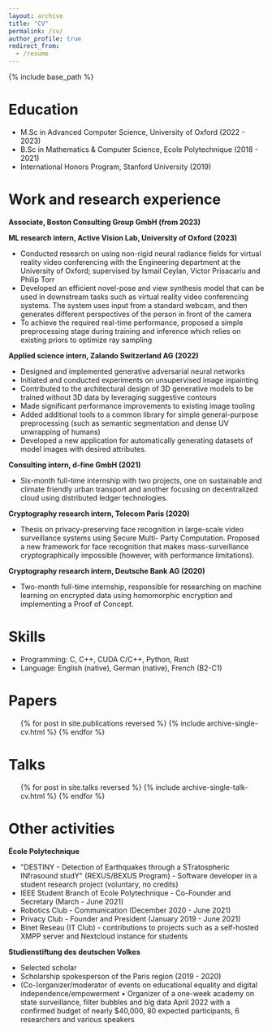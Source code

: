 ```yaml
---
layout: archive
title: "CV"
permalink: /cv/
author_profile: true
redirect_from:
  - /resume
---
```


{% include base_path %}

Education
======
* M.Sc in Advanced Computer Science, University of Oxford (2022 - 2023)
* B.Sc in Mathematics & Computer Science, Ecole Polytechnique (2018 - 2021)
* International Honors Program, Stanford University (2019)

Work and research experience
======
**Associate, Boston Consulting Group GmbH (from 2023)**

**ML research intern, Active Vision Lab, University of Oxford (2023)**
* Conducted research on using non-rigid neural radiance fields for virtual reality video conferencing with the Engineering department at the University of Oxford; supervised by Ismail Ceylan, Victor Prisacariu and Philip Torr
* Developed an efficient novel-pose and view synthesis model that can be used in downstream tasks such as virtual reality video conferencing systems. The system uses input from a standard webcam, and then generates different perspectives of the person in front of the camera
* To achieve the required real-time performance, proposed a simple preprocessing stage during training and inference which relies on existing priors to optimize ray sampling

**Applied science intern, Zalando Switzerland AG (2022)**
* Designed and implemented generative adversarial neural networks
* Initiated and conducted experiments on unsupervised image inpainting
* Contributed to the architectural design of 3D generative models to be trained without 3D data by leveraging suggestive contours
* Made significant performance improvements to existing image tooling
* Added additional tools to a common library for simple general-purpose preprocessing (such as semantic segmentation and dense UV unwrapping of humans)
* Developed a new application for automatically generating datasets of model images with desired attributes.

**Consulting intern, d-fine GmbH (2021)**
* Six-month full-time internship with two projects, one on sustainable and climate friendly urban transport and another focusing on decentralized cloud using distributed ledger technologies.

**Cryptography research intern, Telecom Paris (2020)**
* Thesis on privacy-preserving face recognition in large-scale video surveillance systems using Secure Multi- Party Computation. Proposed a new framework for face recognition that makes mass-surveillance cryptographically impossible (however, with performance limitations).

**Cryptography research intern, Deutsche Bank AG (2020)**
* Two-month full-time internship, responsible for researching on machine learning on encrypted data using homomorphic encryption and implementing a Proof of Concept.
  
Skills
======
* Programming: C, C++, CUDA C/C++, Python, Rust
* Language: English (native), German (native), French (B2-C1)

Papers
======
  <ul>{% for post in site.publications reversed %}
    {% include archive-single-cv.html %}
  {% endfor %}</ul>
  
Talks
======
  <ul>{% for post in site.talks reversed %}
    {% include archive-single-talk-cv.html  %}
  {% endfor %}</ul>
  
Other activities
======
**École Polytechnique**

* "DESTINY - Detection of Earthquakes through a STratospheric INfrasound studY" (REXUS/BEXUS Program) - Software developer in a student research project (voluntary, no credits)
* IEEE Student Branch of Ecole Polytechnique - Co-Founder and Secretary (March - June 2021)
* Robotics Club - Communication (December 2020 - June 2021)
* Privacy Club - Founder and President (January 2019 - June 2021)
* Binet Reseau (IT Club) - contributions to projects such as a self-hosted XMPP server and Nextcloud instance for students

**Studienstiftung des deutschen Volkes**

* Selected scholar
* Scholarship spokesperson of the Paris region (2019 - 2020)
* (Co-)organizer/moderator of events on educational equality and digital independence/empowerment • Organizer of a one-week academy on state surveillance, filter bubbles and big data April 2022 with a confirmed budget of nearly $40,000, 80 expected participants, 6 researchers and various speakers
